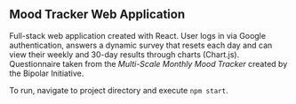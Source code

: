 ## Mood Tracker Web Application

Full-stack web application created with React. User logs in via Google authentication, answers a dynamic survey that resets each day and can view their weekly and 30-day results through charts (Chart.js).
Questionnaire taken from the *Multi-Scale Monthly Mood Tracker* created by the Bipolar Initiative.

To run, navigate to project directory and execute `npm start`.
